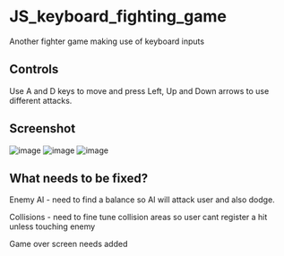 # JS_keyboard_fighting_game
Another fighter game making use of keyboard inputs

## Controls
Use A and D keys to move and press Left, Up and Down arrows to use different attacks.

## Screenshot
![image](https://github.com/Radius-coder/JS_keyboard_fighting_game/assets/67561957/eeed9d24-e09a-4dca-afe9-11e12ee28051)
![image](https://github.com/Radius-coder/JS_keyboard_fighting_game/assets/67561957/568f2849-63f7-4d18-8bc0-a8e85b97de53)
![image](https://github.com/Radius-coder/JS_keyboard_fighting_game/assets/67561957/e2f88e8a-2f3c-4367-a1e8-4fe60e814759)


## What needs to be fixed?
Enemy AI - need to find a balance so AI will attack user and also dodge.

Collisions - need to fine tune collision areas so user cant register a hit unless touching enemy

Game over screen needs added

